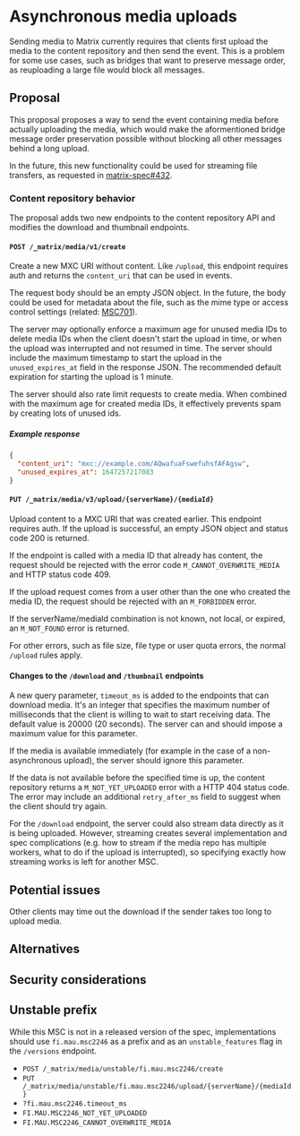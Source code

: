 # Asynchronous media uploads
Sending media to Matrix currently requires that clients first upload the media
to the content repository and then send the event. This is a problem for some
use cases, such as bridges that want to preserve message order, as reuploading
a large file would block all messages.

## Proposal
This proposal proposes a way to send the event containing media before actually
uploading the media, which would make the aformentioned bridge message order
preservation possible without blocking all other messages behind a long upload.

In the future, this new functionality could be used for streaming file
transfers, as requested in [matrix-spec#432].

### Content repository behavior
The proposal adds two new endpoints to the content repository API and modifies
the download and thumbnail endpoints.

#### `POST /_matrix/media/v1/create`
Create a new MXC URI without content. Like `/upload`, this endpoint requires
auth and returns the `content_uri` that can be used in events.

The request body should be an empty JSON object. In the future, the body could
be used for metadata about the file, such as the mime type or access control
settings (related: [MSC701]).

The server may optionally enforce a maximum age for unused media IDs to delete
media IDs when the client doesn't start the upload in time, or when the upload
was interrupted and not resumed in time. The server should include the maximum
timestamp to start the upload in the `unused_expires_at` field in the response
JSON. The recommended default expiration for starting the upload is 1 minute.

The server should also rate limit requests to create media. When combined with
the maximum age for created media IDs, it effectively prevents spam by creating
lots of unused ids.

##### Example response
```json
{
  "content_uri": "mxc://example.com/AQwafuaFswefuhsfAFAgsw",
  "unused_expires_at": 1647257217083
}
```

#### `PUT /_matrix/media/v3/upload/{serverName}/{mediaId}`
Upload content to a MXC URI that was created earlier. This endpoint requires
auth. If the upload is successful, an empty JSON object and status code 200 is
returned.

If the endpoint is called with a media ID that already has content, the request
should be rejected with the error code `M_CANNOT_OVERWRITE_MEDIA` and HTTP
status code 409.

If the upload request comes from a user other than the one who created the media
ID, the request should be rejected with an `M_FORBIDDEN` error.

If the serverName/mediaId combination is not known, not local, or expired, an
`M_NOT_FOUND` error is returned.

For other errors, such as file size, file type or user quota errors, the normal
`/upload` rules apply.

#### Changes to the `/download` and `/thumbnail` endpoints
A new query parameter, `timeout_ms` is added to the endpoints that can
download media. It's an integer that specifies the maximum number of
milliseconds that the client is willing to wait to start receiving data.
The default value is 20000 (20 seconds). The server can and should impose a
maximum value for this parameter.

If the media is available immediately (for example in the case of a
non-asynchronous upload), the server should ignore this parameter.

If the data is not available before the specified time is up, the content
repository returns a `M_NOT_YET_UPLOADED` error with a HTTP 404 status code.
The error may include an additional `retry_after_ms` field to suggest when the
client should try again.

For the `/download` endpoint, the server could also stream data directly as it
is being uploaded. However, streaming creates several implementation and spec
complications (e.g. how to stream if the media repo has multiple workers, what
to do if the upload is interrupted), so specifying exactly how streaming works
is left for another MSC.

## Potential issues
Other clients may time out the download if the sender takes too long to upload
media.

## Alternatives

## Security considerations

## Unstable prefix
While this MSC is not in a released version of the spec, implementations should
use `fi.mau.msc2246` as a prefix and as an `unstable_features` flag in the
`/versions` endpoint.

* `POST /_matrix/media/unstable/fi.mau.msc2246/create`
* `PUT /_matrix/media/unstable/fi.mau.msc2246/upload/{serverName}/{mediaId}`
* `?fi.mau.msc2246.timeout_ms`
* `FI.MAU.MSC2246_NOT_YET_UPLOADED`
* `FI.MAU.MSC2246_CANNOT_OVERWRITE_MEDIA`

[matrix-spec#432]: https://github.com/matrix-org/matrix-spec/issues/432
[MSC701]: https://github.com/matrix-org/matrix-doc/issues/701
